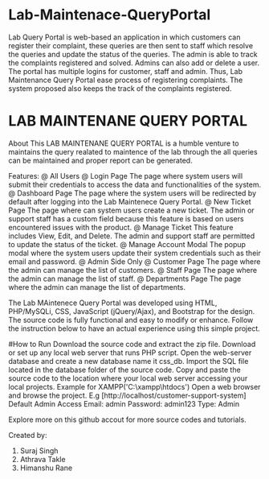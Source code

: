 # Lab-Maintenace-QueryPortal
Lab Query Portal is web-based an application in which customers can register their complaint, these queries are then sent to staff which resolve the queries and update the status of the queries. The admin is able to track the complaints registered and solved. Admins can also add or delete a user. The portal has multiple logins for customer, staff and admin. Thus, Lab Maintenance Query Portal ease process of registering complaints. The system proposed also keeps the track of the complaints registered.

# LAB MAINTENANE QUERY PORTAL

About
This LAB MAINTENANE QUERY PORTAL is a humble venture to maintains the query realated to maintence of the lab through the all queries can be maintained and proper report can be generated.

Features:
@ All Users
@ Login Page
The page where system users will submit their credentials to access the data and functionalities of the system.
@ Dashboard Page
The page where the system users will be redirected by default after logging into the Lab Maintenece Query Portal.
@ New Ticket Page
The page where can system users create a new ticket. The admin or support staff has a custom field because this feature is based on users encountered issues with the product.
@ Manage Ticket
This feature includes View, Edit, and Delete. The admin and support staff are permitted to update the status of the ticket.
@ Manage Account Modal
The popup modal where the system users update their system credentials such as their email and password.
@ Admin Side Only
@ Customer Page
The page where the admin can manage the list of customers.
@ Staff Page
The page where the admin can manage the list of staff.
@ Departments Page
The page where the admin can manage the list of departments.


The Lab MAintenece Query Portal was developed using HTML, PHP/MySQLi, CSS, JavaScript (jQuery/Ajax), and Bootstrap for the design. The source code is fully functional and easy to modify or enhance. Follow the instruction below to have an actual experience using this simple project.

#How to Run
Download the source code and extract the zip file.
Download or set up any local web server that runs PHP script.
Open the web-server database and create a new database name it css_db.
Import the SQL file located in the database folder of the source code.
Copy and paste the source code to the location where your local web server accessing your local projects. Example for XAMPP('C:\xampp\htdocs')
Open a web browser and browse the project. E.g [http://localhost/customer-support-system]
Default Admin Access
Email: admin
Password: admin123
Type: Admin


Explore more on this github accout for more source codes and tutorials.

Created by:
1. Suraj Singh
2. Athrava Takle
3. Himanshu Rane
